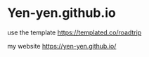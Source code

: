 # Yen-yen.github.io
use the template https://templated.co/roadtrip

my website https://yen-yen.github.io/
